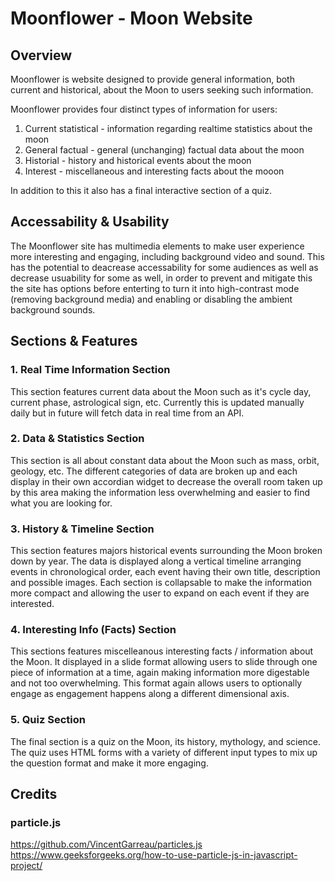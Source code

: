 # Moonflower - Moon Website

## Overview

Moonflower is website designed to provide general information, both current and historical, about the Moon to users seeking such information.

Moonflower provides four distinct types of information for users:

1. Current statistical - information regarding realtime statistics about the moon
2. General factual - general (unchanging) factual data about the moon
3. Historial - history and historical events about the moon
4. Interest - miscellaneous and interesting facts about the mooon

In addition to this it also has a final interactive section of a quiz.

## Accessability & Usability

The Moonflower site has multimedia elements to make user experience more interesting and engaging, including background video and sound. This has the potential to deacrease accessability for some audiences as well as decrease usuability for some as well, in order to prevent and mitigate this the site has options before enterting to turn it into high-contrast mode (removing background media) and enabling or disabling the ambient background sounds.

## Sections & Features

### 1. Real Time Information Section

This section features current data about the Moon such as it's cycle day, current phase, astrological sign, etc. Currently this is updated manually daily but in future will fetch data in real time from an API.

### 2. Data & Statistics Section

This section is all about constant data about the Moon such as mass, orbit, geology, etc. The different categories of data are broken up and each display in their own accordian widget to decrease the overall room taken up by this area making the information less overwhelming and easier to find what you are looking for.

### 3. History & Timeline Section

This section features majors historical events surrounding the Moon broken down by year. The data is displayed along a vertical timeline arranging events in chronological order, each event having their own title, description and possible images. Each section is collapsable to make the information more compact and allowing the user to expand on each event if they are interested.

### 4. Interesting Info (Facts) Section

This sections features miscelleanous interesting facts / information about the Moon. It displayed in a slide format allowing users to slide through one piece of information at a time, again making information more digestable and not too overwhelming. This format again allows users to optionally engage as engagement happens along a different dimensional axis.

### 5. Quiz Section

The final section is a quiz on the Moon, its history, mythology, and science. The quiz uses HTML forms with a variety of different input types to mix up the question format and make it more engaging.

## Credits

### particle.js

https://github.com/VincentGarreau/particles.js
https://www.geeksforgeeks.org/how-to-use-particle-js-in-javascript-project/
